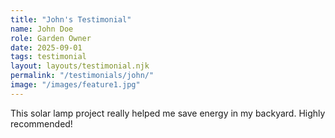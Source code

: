 ```yaml
---
title: "John's Testimonial"
name: John Doe
role: Garden Owner
date: 2025-09-01
tags: testimonial
layout: layouts/testimonial.njk
permalink: "/testimonials/john/"
image: "/images/feature1.jpg"
---
```


This solar lamp project really helped me save energy in my backyard. Highly recommended!
